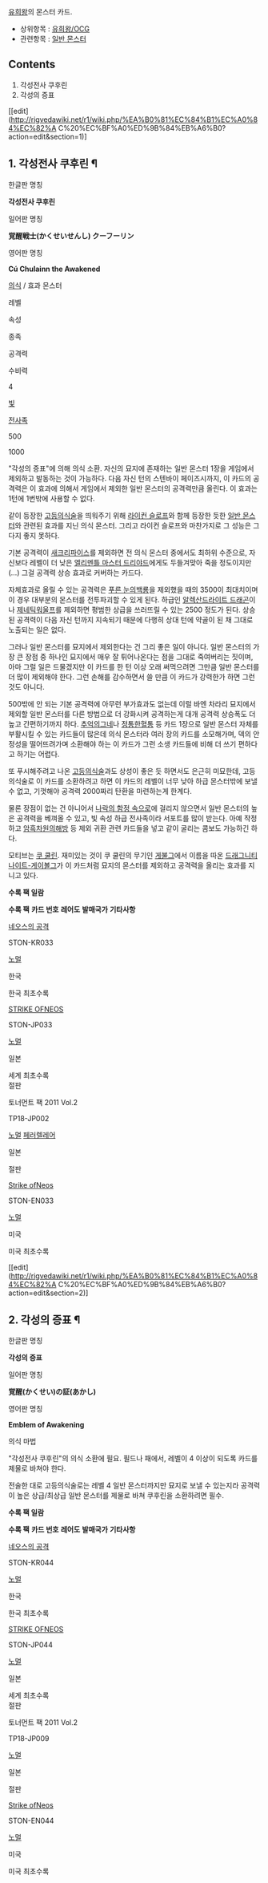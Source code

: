 [유희왕](%EC%9C%A0%ED%9D%AC%EC%99%95.md)의 몬스터 카드.  

  * 상위항목 : [유희왕/OCG](%EC%9C%A0%ED%9D%AC%EC%99%95/OCG.md)
  * 관련항목 : [일반 몬스터](%EC%9D%BC%EB%B0%98%20%EB%AA%AC%EC%8A%A4%ED%84%B0.md)

## Contents

    

1. 각성전사 쿠후린 
2. 각성의 증표 

[[edit](http://rigvedawiki.net/r1/wiki.php/%EA%B0%81%EC%84%B1%EC%A0%84%EC%82%A
C%20%EC%BF%A0%ED%9B%84%EB%A6%B0?action=edit&section=1)]

## 1. 각성전사 쿠후린 ¶

한글판 명칭

**각성전사 쿠후린**

일어판 명칭

**覚醒戦士(かくせいせんし) クーフーリン**

영어판 명칭

**Cú Chulainn the Awakened**

[의식](%EC%9D%98%EC%8B%9D%20%EC%86%8C%ED%99%98.md) / 효과 몬스터

레벨

속성

종족

공격력

수비력

4

[빛](%EC%9C%A0%ED%9D%AC%EC%99%95/%EC%86%8D%EC%84%B1.md)

[전사족](%EC%A0%84%EC%82%AC%EC%A1%B1.md)

500

1000

"각성의 증표"에 의해 의식 소환. 자신의 묘지에 존재하는 일반 몬스터 1장을 게임에서 제외하고 발동하는 것이 가능하다. 다음 자신 턴의
스텐바이 페이즈시까지, 이 카드의 공격력은 이 효과에 의해서 게임에서 제외한 일반 몬스터의 공격력만큼 올린다. 이 효과는 1턴에 1번밖에
사용할 수 없다.

  
같이 등장한 [고등의식술](%EA%B3%A0%EB%93%B1%EC%9D%98%EC%8B%9D%EC%88%A0.md)을 띄워주기 위해
[라이컨 슬로프](%EB%9D%BC%EC%9D%B4%EC%BB%A8%20%EC%8A%AC%EB%A1%9C%ED%94%84.md)와 함께
등장한 듯한 [일반 몬스터](%EC%9D%BC%EB%B0%98%20%EB%AA%AC%EC%8A%A4%ED%84%B0.md)와 관련된
효과를 지닌 의식 몬스터. 그리고 라이컨 슬로프와 마찬가지로 그 성능은 그다지 좋지 못하다.

  

기본 공격력이
[새크리파이스](%EC%83%88%ED%81%AC%EB%A6%AC%ED%8C%8C%EC%9D%B4%EC%8A%A4.md)를 제외하면 전
의식 몬스터 중에서도 최하위 수준으로, 자신보다 레벨이 더 낮은 [엘리멘틀 마스터 드리야드](%EC%97%98%EB%A6%AC%EB%A9%98%ED%8B%80%20%EB%A7%88%EC%8A%A4%ED%84%B0%20%EB%93%9C%EB%A6%AC%EC%95%BC%EB%93%9C.md)에게도 두들겨맞아 죽을 정도이지만(…) 그걸 공격력 상승 효과로 커버하는 카드다.

  

자체효과로 올릴 수 있는 공격력은 [푸른 눈의백룡](%ED%91%B8%EB%A5%B8%20%EB%88%88%EC%9D%98%20%EB%B0%B1%EB%A3%A1.md)을 제외했을
때의 3500이 최대치이며 이 경우 대부분의 몬스터를 전투파괴할 수 있게 된다. 하급인 [알렉산드라이트 드래곤](%EC%95%8C%EB%A0%89%EC%82%B0%EB%93%9C%EB%9D%BC%EC%9D%B4%ED%8A%B8%20%EB%93%9C%EB%9E%98%EA%B3%A4.md)이나 [제네틱워울프](%EC%A0%9C%EB%84%A4%ED%8B%B1%20%EC%9B%8C%EC%9A%B8%ED%94%84.md)를 제외하면
평범한 상급을 쓰러뜨릴 수 있는 2500 정도가 된다. 상승된 공격력이 다음 자신 턴까지 지속되기 때문에 다행히 상대 턴에 약골이 된 채
그대로 노출되는 일은 없다.

  

그러나 일반 몬스터를 묘지에서 제외한다는 건 그리 좋은 일이 아니다. 일반 몬스터의 가장 큰 장점 중 하나인 묘지에서 매우 잘 튀어나온다는
점을 그대로 죽여버리는 짓이며, 아마 그럴 일은 드물겠지만 이 카드를 한 턴 이상 오래 써먹으려면 그만큼 일반 몬스터를 더 많이 제외해야
한다. 그런 손해를 감수하면서 쓸 만큼 이 카드가 강력한가 하면 그런 것도 아니다.

  

500밖에 안 되는 기본 공격력에 아무런 부가효과도 없는데 이럴 바엔 차라리 묘지에서 제외할 일반 몬스터를 다른 방법으로 더 강화시켜
공격하는게 대개 공격력 상승폭도 더 높고 간편하기까지 하다. [추억의그네](%EC%B6%94%EC%96%B5%EC%9D%98%20%EA%B7%B8%EB%84%A4.md)나 [정통한혈통](%EC%A0%95%ED%86%B5%ED%95%9C%20%ED%98%88%ED%86%B5.md) 등 카드 1장으로 일반 몬스터
자체를 부활시킬 수 있는 카드들이 많은데 의식 몬스터라 여러 장의 카드를 소모해가며, 덱의 안정성을 떨어뜨려가며 소환해야 하는 이 카드가
그런 소생 카드들에 비해 더 쓰기 편하다고 하기는 어렵다.

  

또 푸시해주려고 나온 [고등의식술](%EA%B3%A0%EB%93%B1%EC%9D%98%EC%8B%9D%EC%88%A0.md)과도 상성이
좋은 듯 하면서도 은근히 미묘한데, 고등의식술로 이 카드를 소환하려고 하면 이 카드의 레벨이 너무 낮아 하급 몬스터밖에 보낼 수 없고,
기껏해야 공격력 2000짜리 탄환을 마련하는게 한계다.

  

물론 장점이 없는 건 아니어서 [나락의 함정 속으로](%EB%82%98%EB%9D%BD%EC%9D%98%20%ED%95%A8%EC%A0%95%20%EC%86%8D%EC%9C%BC%EB%A1%9C.md)에 걸리지 않으면서 일반 몬스터의 높은 공격력을 베껴올 수 있고, 빛 속성
하급 전사족이라 서포트를 많이 받는다. 아예 작정하고 [암흑차원의해방](%EC%95%94%ED%9D%91%EC%B0%A8%EC%9B%90%EC%9D%98%20%ED%95%B4%EB%B0%A9.md)
등 제외 귀환 관련 카드들을 넣고 같이 굴리는 콤보도 가능하긴 하다.

  

모티브는 [쿠 쿨린](%EC%BF%A0%20%EC%BF%A8%EB%A6%B0.md). 재미있는 것이 쿠 쿨린의 무기인 [게불그](%EA%B2%8C%20%EB%B6%88%EA%B7%B8.md)에서 이름을 따온 [드래그니티 나이트-게이볼그](%EB%93%9C%EB%9E%98%EA%B7%B8%EB%8B%88%ED%8B%B0.md)가 이 카드처럼 묘지의 몬스터를
제외하고 공격력을 올리는 효과를 지니고 있다.

  

**수록 팩 일람**  

**수록 팩**
**카드 번호**
**레어도**
**발매국가**
**기타사항**

[네오스의 공격](%EB%84%A4%EC%98%A4%EC%8A%A4%EC%9D%98%20%EA%B3%B5%EA%B2%A9.md)

STON-KR033

[노멀](%EB%85%B8%EB%A9%80.md)

한국

한국 최초수록

[STRIKE OFNEOS](%EB%84%A4%EC%98%A4%EC%8A%A4%EC%9D%98%20%EA%B3%B5%EA%B2%A9.md)

STON-JP033

[노멀](%EB%85%B8%EB%A9%80.md)

일본

세계 최초수록  
절판

토너먼트 팩 2011 Vol.2

TP18-JP002

[노멀](%EB%85%B8%EB%A9%80.md) [페러렐레어](%ED%8E%98%EB%9F%AC%EB%A0%90%20%EB%A0%88%EC%96%B4.md)

일본

절판

[Strike ofNeos](%EB%84%A4%EC%98%A4%EC%8A%A4%EC%9D%98%20%EA%B3%B5%EA%B2%A9.md)

STON-EN033

[노멀](%EB%85%B8%EB%A9%80.md)

미국

미국 최초수록

[[edit](http://rigvedawiki.net/r1/wiki.php/%EA%B0%81%EC%84%B1%EC%A0%84%EC%82%A
C%20%EC%BF%A0%ED%9B%84%EB%A6%B0?action=edit&section=2)]

## 2. 각성의 증표 ¶

한글판 명칭

**각성의 증표**

일어판 명칭

**覚醒(かくせい)の証(あかし)**

영어판 명칭

**Emblem of Awakening**

의식 마법

"각성전사 쿠후린"의 의식 소환에 필요. 필드나 패에서, 레벨이 4 이상이 되도록 카드를 제물로 바쳐야 한다.

  
전술한 대로 고등의식술로는 레벨 4 일반 몬스터까지만 묘지로 보낼 수 있는지라 공격력이 높은 상급/최상급 일반 몬스터를 제물로 바쳐 쿠후린을
소환하려면 필수.

  

**수록 팩 일람**  

**수록 팩**
**카드 번호**
**레어도**
**발매국가**
**기타사항**

[네오스의 공격](%EB%84%A4%EC%98%A4%EC%8A%A4%EC%9D%98%20%EA%B3%B5%EA%B2%A9.md)

STON-KR044

[노멀](%EB%85%B8%EB%A9%80.md)

한국

한국 최초수록

[STRIKE OFNEOS](%EB%84%A4%EC%98%A4%EC%8A%A4%EC%9D%98%20%EA%B3%B5%EA%B2%A9.md)

STON-JP044

[노멀](%EB%85%B8%EB%A9%80.md)

일본

세계 최초수록  
절판

토너먼트 팩 2011 Vol.2

TP18-JP009

[노멀](%EB%85%B8%EB%A9%80.md)

일본

절판

[Strike ofNeos](%EB%84%A4%EC%98%A4%EC%8A%A4%EC%9D%98%20%EA%B3%B5%EA%B2%A9.md)

STON-EN044

[노멀](%EB%85%B8%EB%A9%80.md)

미국

미국 최초수록

